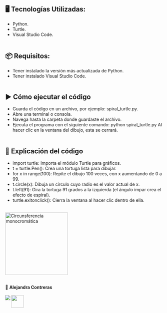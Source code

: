 ## 🖥️ Tecnologías Utilizadas:

- Python.
- Turtle.
- Visual Studio Code.
</br></br>

## 📦 Requisitos:

- Tener instalado la versión más actualizada de Python.
- Tener instalado Visual Studio Code.
</br></br>

## ▶️ Cómo ejecutar el código

- Guarda el código en un archivo, por ejemplo: spiral_turtle.py.
- Abre una terminal o consola.
- Navega hasta la carpeta donde guardaste el archivo.
- Ejecuta el programa con el siguiente comando: python spiral_turtle.py
Al hacer clic en la ventana del dibujo, esta se cerrará.
</br></br>

## 📝 Explicación del código

- import turtle: Importa el módulo Turtle para gráficos.
- t = turtle.Pen(): Crea una tortuga lista para dibujar.
- for x in range(100): Repite el dibujo 100 veces, con x aumentando de 0 a 99.
- t.circle(x): Dibuja un círculo cuyo radio es el valor actual de x.
- t.left(91): Gira la tortuga 91 grados a la izquierda (el ángulo impar crea el efecto de espiral).
- turtle.exitonclick(): Cierra la ventana al hacer clic dentro de ella.
</br></br>

<img align="center" src="https://github.com/AlejandraConB/Images/blob/main/Circunsferencia_monocrom%C3%A1tica.png" height="200" alt="Circunsferencia monocromática">
</br></br>

💙 <strong>Alejandra Contreras</strong></br></br>
<a href="https://www.linkedin.com/in/alejandraconb-dev/" target="_blank">
<img img align="left" src="https://img.shields.io/badge/-LinkedIn-%230077B5?style=for-the-badge&logo=linkedin&logoColor=white" target="_blank"></a>
<img img align="center" src="https://raw.githubusercontent.com/Tarikul-Islam-Anik/Animated-Fluent-Emojis/master/Emojis/Smilies/Relieved%20Face.png" target="_blank" height="40"></a>

<!-- 
- Cambiar el color de fondo: turtle.bgcolor("black")
- Cambiar el color de la pluma: t.pencolor("blue")
- Ajustar la velocidad: t.speed(0) (0 = más rápido) -->
